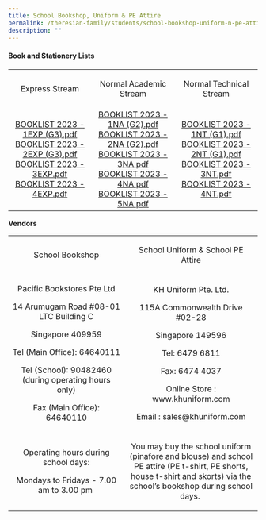 ```yaml
---
title: School Bookshop, Uniform & PE Attire
permalink: /theresian-family/students/school-bookshop-uniform-n-pe-attire/
description: ""
---
```

<h4><strong>Book and Stationery Lists</strong></h4>
<table>
<tbody>
<tr>
<td style="text-align: center;" width="205">
<p>Express Stream</p>
</td>
<td style="text-align: center;" width="205">
<p>Normal Academic Stream</p>
</td>
<td style="text-align: center;" width="205">
<p>Normal Technical Stream</p>
</td>
</tr>
<tr>
<td style="text-align: center;" width="205"><a href="https://drive.google.com/file/d/1uHQ-ST_D39hRqWfM6LMaPmmuyz2KSBQC/view?usp=share_link" target="">BOOKLIST 2023 - 1EXP (G3).pdf</a><br><a href="https://drive.google.com/file/d/1ouUc-9rhFz__-J-WQjXoX91WxKV6ZaNn/view?usp=share_link" target="">BOOKLIST 2023 - 2EXP (G3).pdf</a><br><a href="https://drive.google.com/file/d/17ymeQj6RNwUfUYoIAV3qthCyGZgov2wP/view?usp=share_link" target="">BOOKLIST 2023 - 3EXP.pdf</a><br><a href="https://drive.google.com/file/d/178tp346HhVWtpX4uBSLjgTb4dv62JeMJ/view?usp=share_link" target="">BOOKLIST 2023 - 4EXP.pdf</a></td>
<td style="text-align: center;" width="205"><a href="https://drive.google.com/file/d/1Oo4Pj3T7fPGQR0n9YM95DPhHB-bkhC7k/view?usp=share_link" target="">BOOKLIST 2023 - 1NA (G2).pdf</a><br><a class="refobj" href="https://drive.google.com/file/d/1bbxbcQ0vzILRu7bCqbcKqUx7yQvhlWLY/view?usp=share_link" target="">BOOKLIST 2023 - 2NA (G2).pdf</a><br><a class="refobj" href="https://drive.google.com/file/d/1TZD8BuEWfxNBUel2-usefDd83FKq3HkO/view?usp=share_link" target="">BOOKLIST 2023 - 3NA.pdf</a><br><a class="refobj" href="https://drive.google.com/file/d/1FqG3Ry0lyx62pLwq6ckssqGe1fYeooKv/view?usp=share_link" target="">BOOKLIST 2023 - 4NA.pdf</a><br><a class="refobj" href="https://drive.google.com/file/d/1TojG_FnVVJbI4cqywSU9vc5vUpNHVlQX/view?usp=share_link" target="">BOOKLIST 2023 - 5NA.pdf</a></td>
<td style="text-align: center;" width="205"><a href="https://drive.google.com/file/d/19onbdaBE068OPASbtM_OKP1GGUjBi-oS/view?usp=share_link" target="">BOOKLIST 2023 - 1NT (G1).pdf</a><br><a class="refobj" href="https://drive.google.com/file/d/1PE8w-ARki02Y9J_tr8plYv_bsxRZmASC/view?usp=share_link" target="">BOOKLIST 2023 - 2NT (G1).pdf</a><br><a class="refobj" href="https://drive.google.com/file/d/1q0wI7adv8uDSK00wLW7cdyIgXOa_DV1I/view?usp=share_link" target="">BOOKLIST 2023 - 3NT.pdf</a><br><a class="refobj" href="https://drive.google.com/file/d/1T_TlIu5gxopISNzbvy0u95979OHbXPb5/view?usp=share_link" target="">BOOKLIST 2023 - 4NT.pdf</a></td>
</tr>
</tbody>
</table>
<p><strong>Vendors</strong></p>
<table width="0">
<tbody>
<tr>
<td style="text-align: center;" width="316">School Bookshop</td>
<td style="text-align: center;" width="316">
<p>School Uniform &amp; School PE Attire</p>
</td>
</tr>
<tr>
<td style="text-align: center;" width="316">
<p>Pacific Bookstores Pte Ltd</p>
<p>14 Arumugam Road #08-01 LTC Building C</p>
<p>Singapore 409959</p>
<p>Tel (Main Office): 64640111</p>
<p>Tel (School): 90482460 (during operating hours only)</p>
<p>Fax (Main Office): 64640110</p>
</td>
<td style="text-align: center;" width="316">
<p>KH Uniform Pte. Ltd.</p>
<p>115A Commonwealth Drive #02-28</p>
<p>Singapore 149596</p>
<p>Tel: 6479 6811</p>
<p>&nbsp;Fax: 6474 4037&nbsp;</p>
<p>Online Store : www.khuniform.com</p>
<p>Email : sales@khuniform.com</p>
</td>
</tr>
<tr>
<td style="text-align: center;" width="316">
<p>Operating hours during school days:</p>
<p>Mondays to Fridays - 7.00 am to 3.00 pm&nbsp;</p>
</td>
<td style="text-align: center;" width="316">
<p>You may buy the school uniform (pinafore and blouse) and school PE attire (PE t-shirt, PE shorts, house t-shirt and&nbsp;skorts) via the school’s bookshop during school days.&nbsp;</p>
</td>
</tr>
</tbody>
</table>